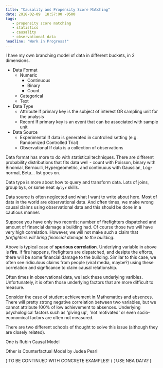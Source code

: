 ```yaml
---
title: "Causality and Propensity Score Matching"
date: 2018-02-09  18:57:00 -0500
tags:
   - propensity score matching
   - statistics
   - causality
   - observational data
headline: "Work in Progress!"
---
```


I have my own branching model of data in different buckets, in 2 dimensions.

* Data Format
    * Numeric
        * Continuous
        * Binary
        * Count
    * Categorical
    * Text
* Data Type
    * Attribute
    If primary key is the subject of interest OR sampling unit for the analysis
    * Record
    If primary key is an event that can be associated with sample unit
* Data Source
    * Experimental
    If data is generated in controlled setting (e.g. Randomized Controlled Trial)
    * Observational
    If data is a collection of observations

Data format has more to do with statistical techniques. There are different probability distributions that fits data well - count with Poisson, binary with Binomial, Bernoulli, Hypergeometric, and continuous with Gaussian, Log-normal, Beta... list goes on.

Data type is more about how to query and transform data. Lots of joins, group bys, or some neat `dplyr` skills.

Data source is often neglected and what I want to write about here. Most of data in the world are observational data. And often times, we make wrong causal claims using observational data and this should be done in a cautious manner.

Suppose you have only two records; number of firefighters dispatched and amount of financial damage a building had. Of course those two will have very high correlation. However, we will not make such a claim that *firefighters will bring financial damage to the building*.

Above is typical case of **spurious correlation**. Underlying variable in above is **fire**. If fire happens, firefighters are dispatched, and desipte the efforts, there will be some financial damage to the building. Similar to this case, we often see ridiculous claims from people (viral media, maybe?) using these correlation and signficance to claim causal relationship.

Often times in observational data, we lack these underlying varibles. Unfortunately, it is often those underlying factors that are more difficult to measure.

Consider the case of student achievement in Mathematics and absences. There will pretty strong negative correlation between two variables, but we cannot attribute 100% of low achievement to absences. Underlying psychological factors such as 'giving up', 'not motivated' or even socio-economical factors are often not measured.

There are two different schools of thought to solve this issue (although they are closely related).

One is Rubin Causal Model

Other is Counterfactual Model by Judea Pearl

( TO BE CONTINUED WITH CONCRETE EXAMPLES! )
( USE NBA DATA? )
